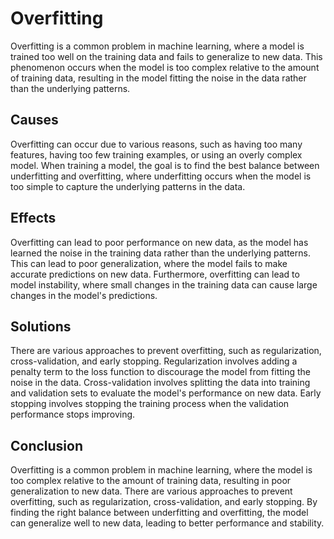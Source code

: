 # Overfitting

Overfitting is a common problem in machine learning, where a model is trained too well on the training data and fails to generalize to new data. This phenomenon occurs when the model is too complex relative to the amount of training data, resulting in the model fitting the noise in the data rather than the underlying patterns.

## Causes

Overfitting can occur due to various reasons, such as having too many features, having too few training examples, or using an overly complex model. When training a model, the goal is to find the best balance between underfitting and overfitting, where underfitting occurs when the model is too simple to capture the underlying patterns in the data.

## Effects

Overfitting can lead to poor performance on new data, as the model has learned the noise in the training data rather than the underlying patterns. This can lead to poor generalization, where the model fails to make accurate predictions on new data. Furthermore, overfitting can lead to model instability, where small changes in the training data can cause large changes in the model's predictions.

## Solutions

There are various approaches to prevent overfitting, such as regularization, cross-validation, and early stopping. Regularization involves adding a penalty term to the loss function to discourage the model from fitting the noise in the data. Cross-validation involves splitting the data into training and validation sets to evaluate the model's performance on new data. Early stopping involves stopping the training process when the validation performance stops improving.

## Conclusion

Overfitting is a common problem in machine learning, where the model is too complex relative to the amount of training data, resulting in poor generalization to new data. There are various approaches to prevent overfitting, such as regularization, cross-validation, and early stopping. By finding the right balance between underfitting and overfitting, the model can generalize well to new data, leading to better performance and stability.
